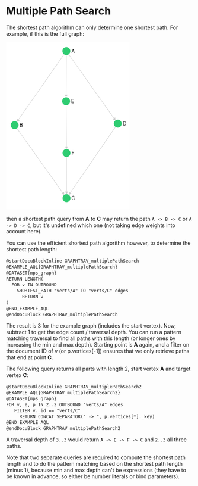 Multiple Path Search
====================

The shortest path algorithm can only determine one shortest path.
For example, if this is the full graph:

![Example Graph](sp_graph.png)

then a shortest path query from **A** to **C** may return the path `A -> B -> C` or `A -> D -> C`, but it's undefined which one (not taking edge weights into account here).

You can use the efficient shortest path algorithm however, to determine the shortest path length:


    @startDocuBlockInline GRAPHTRAV_multiplePathSearch
    @EXAMPLE_AQL{GRAPHTRAV_multiplePathSearch}
    @DATASET{mps_graph}
    RETURN LENGTH(
      FOR v IN OUTBOUND
        SHORTEST_PATH "verts/A" TO "verts/C" edges
          RETURN v
    )   
    @END_EXAMPLE_AQL
    @endDocuBlock GRAPHTRAV_multiplePathSearch


The result is 3 for the example graph (includes the start vertex). Now, subtract 1 to get the edge count / traversal depth. You can run a pattern matching traversal to find all paths with this length (or longer ones by increasing the min and max depth). Starting point is **A** again, and a filter on the document ID of v (or p.vertices[-1]) ensures that we only retrieve paths that end at point **C**.

The following query returns all parts with length 2, start vertex **A** and target vertex **C**:


    @startDocuBlockInline GRAPHTRAV_multiplePathSearch2
    @EXAMPLE_AQL{GRAPHTRAV_multiplePathSearch2}
    @DATASET{mps_graph}
    FOR v, e, p IN 2..2 OUTBOUND "verts/A" edges
       FILTER v._id == "verts/C"
         RETURN CONCAT_SEPARATOR(" -> ", p.vertices[*]._key)
    @END_EXAMPLE_AQL
    @endDocuBlock GRAPHTRAV_multiplePathSearch2


A traversal depth of `3..3` would return `A -> E -> F -> C` and `2..3` all three paths.

Note that two separate queries are required to compute the shortest path length and to do the pattern matching based on the shortest path length (minus 1), because min and max depth can't be expressions (they have to be known in advance, so either be number literals or bind parameters).
